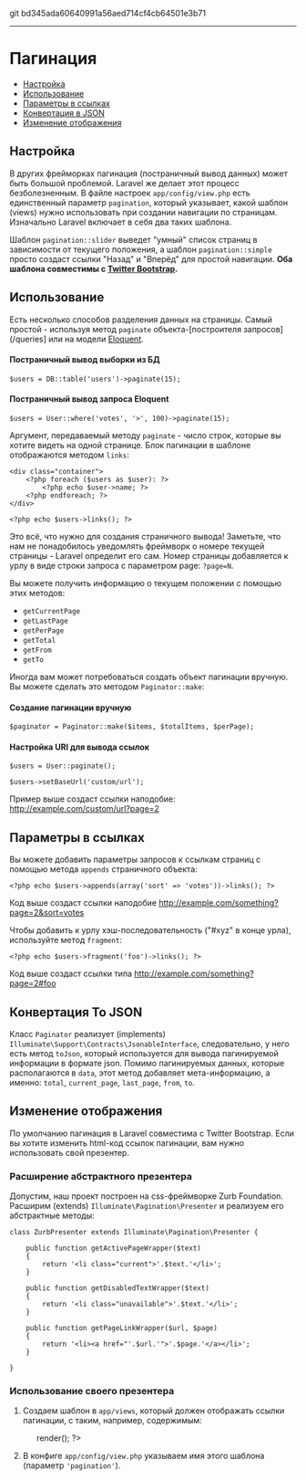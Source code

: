 git bd345ada60640991a56aed714cf4cb64501e3b71

---

# Пагинация

- [Настройка](#configuration)
- [Использование](#usage)
- [Параметры в ссылках](#appending-to-pagination-links)
- [Конвертация в JSON](#converting-to-json)
- [Изменение отображения](#custom-presenters)

<a name="configuration"></a>
## Настройка

В других фрейморках пагинация (постраничный вывод данных) может быть большой проблемой. Laravel же делает этот процесс безболезненным. В файле настроек `app/config/view.php` есть единственный параметр `pagination`, который указывает, какой шаблон (views) нужно использовать при создании навигации по страницам. Изначально Laravel включает в себя два таких шаблона.

Шаблон `pagination::slider` выведет "умный" список страниц в зависимости от текущего положения, а шаблон `pagination::simple` просто создаст ссылки "Назад" и "Вперёд" для простой навигации. **Оба шаблона совместимы с [Twitter Bootstrap](http://getbootstrap.com).**

<a name="usage"></a>
## Использование

Есть несколько способов разделения данных на страницы. Самый простой - используя метод `paginate` объекта-[построителя запросов](/queries] или на модели [Eloquent](/eloquent).

#### Постраничный вывод выборки из БД

	$users = DB::table('users')->paginate(15);

#### Постраничный вывод запроса Eloquent

	$users = User::where('votes', '>', 100)->paginate(15);

Аргумент, передаваемый методу `paginate` - число строк, которые вы хотите видеть на одной странице. Блок пагинации в шаблоне отображаются методом `links`:

	<div class="container">
		<?php foreach ($users as $user): ?>
			<?php echo $user->name; ?>
		<?php endforeach; ?>
	</div>

	<?php echo $users->links(); ?>

Это всё, что нужно для создания страничного вывода! Заметьте, что нам не понадобилось уведомлять фреймворк о номере текущей страницы - Laravel определит его сам. Номер страницы добавляется к урлу в виде строки запроса с параметром page: `?page=N`.

Вы можете получить информацию о текущем положении с помощью этих методов:

- `getCurrentPage`
- `getLastPage`
- `getPerPage`
- `getTotal`
- `getFrom`
- `getTo`

Иногда вам может потребоваться создать объект пагинации вручную. Вы можете сделать это методом `Paginator::make`:

#### Создание пагинации вручную

	$paginator = Paginator::make($items, $totalItems, $perPage);

#### Настройка URI для вывода ссылок

	$users = User::paginate();

	$users->setBaseUrl('custom/url');

Пример выше создаст ссылки наподобие: http://example.com/custom/url?page=2

<a name="appending-to-pagination-links"></a>
## Параметры в ссылках

Вы можете добавить параметры запросов к ссылкам страниц с помощью метода `appends` страничного объекта:

	<?php echo $users->appends(array('sort' => 'votes'))->links(); ?>

Код выше создаст ссылки наподобие http://example.com/something?page=2&sort=votes

Чтобы добавить к урлу хэш-последовательность ("#xyz" в конце урла), используйте метод `fragment`:

	<?php echo $users->fragment('foo')->links(); ?>

Код выше создаст ссылки типа http://example.com/something?page=2#foo

<a name="converting-to-json"></a>
## Конвертация To JSON

Класс `Paginator` реализует (implements) `Illuminate\Support\Contracts\JsonableInterface`, следовательно, у него есть метод `toJson`, который используется для вывода пагинируемой информации в формате json. Помимо пагинируемых данных, которые располагаются в `data`, этот метод добавляет мета-информацию, а именно: `total`, `current_page`, `last_page`, `from`, `to`. 

<a name="custom-presenters"></a>
## Изменение отображения

По умолчанию пагинация в Laravel совместима с Twitter Bootstrap. Если вы хотите изменить html-код ссылок пагинации, вам нужно использовать свой презентер.

### Расширение абстрактного презентера

Допустим, наш проект построен на css-фреймворке Zurb Foundation. Расширим (extends) `Illuminate\Pagination\Presenter` и реализуем его абстрактные методы:

	class ZurbPresenter extends Illuminate\Pagination\Presenter {

        public function getActivePageWrapper($text)
        {
            return '<li class="current">'.$text.'</li>';
        }

        public function getDisabledTextWrapper($text)
        {
            return '<li class="unavailable">'.$text.'</li>';
        }

        public function getPageLinkWrapper($url, $page)
        {
            return '<li><a href="'.$url.'">'.$page.'</a></li>';
        }

    }

### Использование своего презентера

1. Создаем шаблон в `app/views`, который должен отображать ссылки пагинации, с таким, например, содержимым:

	<ul class="pagination">
        <?php echo with(new ZurbPresenter($paginator))->render(); ?>
    </ul>

2. В конфиге `app/config/view.php` указываем имя этого шаблона (параметр `'pagination'`).